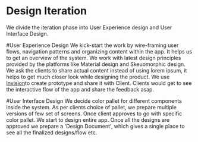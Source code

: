 # Design Iteration

We divide the iteration phase into User Experience design and User Interface Design.

#User Experience Design
We kick-start the work by wire-framing user flows, navigation patterns and organizing content within the app. It helps us to get an overview of the system. We work with latest design principles provided by the platforms like Material design and Skeuomorphic design.
We ask the clients to share actual content instead of using lorem ipsum, it helps to get much closer look while designing the product.
We use [Invision](http://www.invisionapp.com/)to create prototype and share it with Client. Clients would get to see the interactive flow of the app and share the feedback asap.

#User Interface Design
We decide color pallet for different components inside the system. As per clients choice of pallet, we prepare multiple versions of few set of screens. Once client approves to go with specific color pallet. We start to design entire app.
Once all the designs are approved we prepare a 'Design Document', which gives a single place to see all the finalized designs/flow etc.






